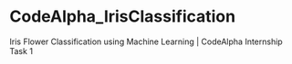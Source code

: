 # CodeAlpha_IrisClassification
Iris Flower Classification using Machine Learning | CodeAlpha Internship Task 1
